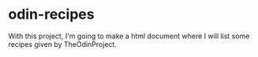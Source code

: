 # odin-recipes

With this project, I'm going to make a html document where I will list some recipes given by TheOdinProject.
